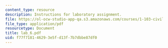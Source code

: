 ```yaml
---
content_type: resource
description: Instructions for laboratory assignment.
file: https://ol-ocw-studio-app-qa.s3.amazonaws.com/courses/1-103-civil-engineering-materials-laboratory-spring-2004/f77f718146293e5fd13f7b7dbbe87df0_lab_6.pdf
file_type: application/pdf
resourcetype: Document
title: lab_6.pdf
uid: f77f7181-4629-3e5f-d13f-7b7dbbe87df0
---
```

